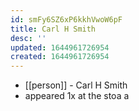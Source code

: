 ```yaml
---
id: smFy6SZ6xP6kkhVwoW6pF
title: Carl H Smith
desc: ''
updated: 1644961726954
created: 1644961726954
---
```



- [[person]] - Carl H Smith
- appeared 1x at the stoa
a
